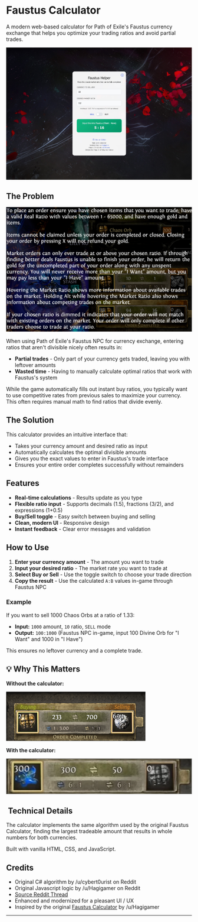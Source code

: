 # Faustus Calculator

A modern web-based calculator for Path of Exile's Faustus currency exchange that helps you optimize your trading ratios and avoid partial trades.

![Faustus Calculator Screenshot](static/homepage.jpeg)

## The Problem

![Faustus Currency Exchange](static/faustus-currency-exchange.png)

When using Path of Exile's Faustus NPC for currency exchange, entering ratios that aren't divisible nicely often results in:

- **Partial trades** - Only part of your currency gets traded, leaving you with leftover amounts
- **Wasted time** - Having to manually calculate optimal ratios that work with Faustus's system

While the game automatically fills out instant buy ratios, you typically want to use competitive rates from previous sales to maximize your
currency. This often requires manual math to find ratios that divide evenly.

## The Solution

This calculator provides an intuitive interface that:

- Takes your currency amount and desired ratio as input
- Automatically calculates the optimal divisible amounts
- Gives you the exact values to enter in Faustus's trade interface
- Ensures your entire order completes successfully without remainders

## Features

- **Real-time calculations** - Results update as you type
- **Flexible ratio input** - Supports decimals (1.5), fractions (3/2), and expressions (1+0.5)
- **Buy/Sell toggle** - Easy switch between buying and selling
- **Clean, modern UI** - Responsive design
- **Instant feedback** - Clear error messages and validation

## How to Use

1. **Enter your currency amount** - The amount you want to trade
2. **Input your desired ratio** - The market rate you want to trade at
3. **Select Buy or Sell** - Use the toggle switch to choose your trade direction
4. **Copy the result** - Use the calculated `A:B` values in-game through Faustus NPC

### Example

If you want to sell 1000 Chaos Orbs at a ratio of 1.33:

- **Input:** `1000` amount, `10` ratio, `SELL` mode
- **Output:** `100:1000` (Faustus NPC in-game, input 100 Divine Orb for "I Want" and 1000 in "I Have")

This ensures no leftover currency and a complete trade.

## 💡 Why This Matters

**Without the calculator:**

![Partial Uncompleted Trade](static/partial-trade.png)

**With the calculator:**

![Completed Trade](static/completed-trade.png)

## ️ Technical Details

The calculator implements the same algorithm used by the original Faustus Calculator, finding the largest tradeable amount that results in whole
numbers for both currencies.

Built with vanilla HTML, CSS, and JavaScript.

## Credits

- Original C# algorithm by /u/cybert0urist on Reddit
- Original Javascript logic by /u/Hagigamer on Reddit
- [Source Reddit Thread](https://www.reddit.com/r/pathofexile/comments/1lhw36y/thank_you_ggg/)
- Enhanced and modernized for a pleasant UI / UX
- Inspired by the original [Faustus Calculator](https://github.com/Hagigamer/FaustusCalculator) by /u/Hagigamer

---